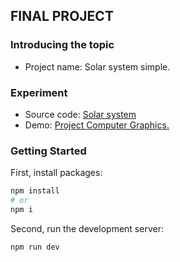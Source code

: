 ## FINAL PROJECT

### Introducing the topic

- Project name: Solar system simple.
<!--- - Report file: [Final Report.](Final_Project/Final_Report.pdf) -->

### Experiment

- Source code: [Solar system](https://github.com/khanhvinhnguyen/CS105-solar-system/)
- Demo: [Project Computer Graphics.](https://cs105-solar-system.vercel.app/)
<!---   <p align='center'><img src='https://github.com/trong-khanh-1109/CS105.M11.KHCL/blob/00a69f6b5414f34d20cfa8faff7c28eda363a11e/Image/final_project.png'></p> -->

### Getting Started

First, install packages:

```bash
npm install
# or
npm i

```

Second, run the development server:

```bash
npm run dev
```

<!-- Footer -->
